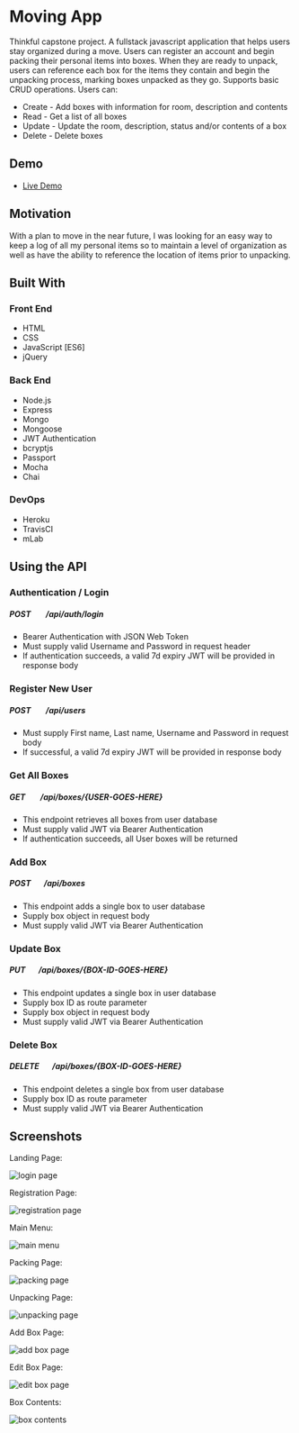 # Moving App

Thinkful capstone project. A fullstack javascript application that helps users stay organized during a move. Users can register an account and begin packing their personal items into boxes. When they are ready to unpack, users can reference each box for the items they contain and begin the unpacking process, marking boxes unpacked as they go. Supports basic CRUD operations. Users can: 

* Create - Add boxes with information for room, description and contents
* Read - Get a list of all boxes 
* Update - Update the room, description, status and/or contents of a box
* Delete - Delete boxes

## Demo

- [Live Demo](https://salty-stream-42324.herokuapp.com/)

## Motivation

With a plan to move in the near future, I was looking for an easy way to keep a log of all my personal items so to maintain a level of organization as well as have the ability to reference the location of items prior to unpacking. 

## Built With

### Front End
* HTML
* CSS
* JavaScript [ES6]
* jQuery

### Back End
* Node.js
* Express
* Mongo
* Mongoose
* JWT Authentication
* bcryptjs
* Passport
* Mocha
* Chai

### DevOps
* Heroku
* TravisCI
* mLab

## Using the API

### Authentication / Login
##### POST &nbsp;&nbsp;&nbsp;&nbsp;&nbsp;&nbsp; /api/auth/login

* Bearer Authentication with JSON Web Token
* Must supply valid Username and Password in request header
* If authentication succeeds, a valid 7d expiry JWT will be provided in response body

### Register New User
##### POST &nbsp;&nbsp;&nbsp;&nbsp;&nbsp;&nbsp; /api/users 

* Must supply First name, Last name, Username and Password in request body
* If successful, a valid 7d expiry JWT will be provided in response body

### Get All Boxes
##### GET &nbsp;&nbsp;&nbsp;&nbsp;&nbsp;&nbsp; /api/boxes/{USER-GOES-HERE}

* This endpoint retrieves all boxes from user database
* Must supply valid JWT via Bearer Authentication
* If authentication succeeds, all User boxes will be returned

### Add Box
##### POST &nbsp;&nbsp;&nbsp;&nbsp;&nbsp;&nbsp;/api/boxes

* This endpoint adds a single box to user database
* Supply box object in request body
* Must supply valid JWT via Bearer Authentication

### Update Box
##### PUT &nbsp;&nbsp;&nbsp;&nbsp;&nbsp;&nbsp;/api/boxes/{BOX-ID-GOES-HERE}

* This endpoint updates a single box in user database
* Supply box ID as route parameter
* Supply box object in request body
* Must supply valid JWT via Bearer Authentication

### Delete Box
##### DELETE &nbsp;&nbsp;&nbsp;&nbsp;&nbsp;&nbsp;/api/boxes/{BOX-ID-GOES-HERE}

* This endpoint deletes a single box from user database
* Supply box ID as route parameter
* Must supply valid JWT via Bearer Authentication

## Screenshots

Landing Page:

![login page](public/images/screenshots/login.png)

Registration Page:

![registration page](public/images/screenshots/sign-up.png)

Main Menu:

![main menu](public/images/screenshots/pack-or-unpack.png)

Packing Page:

![packing page](public/images/screenshots/pack.png)

Unpacking Page:

![unpacking page](public/images/screenshots/unpack.png)

Add Box Page:

![add box page](public/images/screenshots/new-box.png)

Edit Box Page:

![edit box page](public/images/screenshots/edit-box.png)

Box Contents:

![box contents](public/images/screenshots/box-contents.png)
